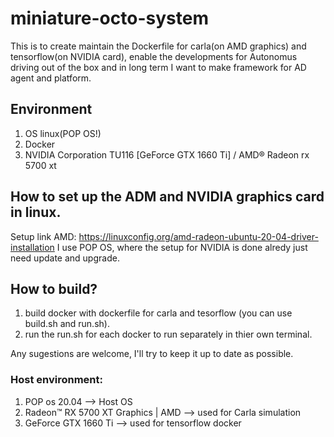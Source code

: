 # miniature-octo-system
This is to create maintain the Dockerfile for carla(on AMD graphics) and tensorflow(on NVIDIA card), enable the developments for Autonomus driving out of the box and in long term I want to make framework for AD agent and platform.

## Environment
1. OS linux(POP OS!)
2. Docker
3. NVIDIA Corporation TU116 [GeForce GTX 1660 Ti] / AMD® Radeon rx 5700 xt

## How to set up the ADM and NVIDIA graphics card in linux.
Setup link AMD: https://linuxconfig.org/amd-radeon-ubuntu-20-04-driver-installation
I use POP OS, where the setup for NVIDIA is done alredy just need update and upgrade.

## How to build?

1. build docker with dockerfile for carla and tesorflow (you can use build.sh and run.sh).
2. run the run.sh for each docker to run separately in thier own terminal.


Any sugestions are welcome, I'll try to keep it up to date as possible.


### Host environment:
1. POP os 20.04 --> Host OS
2. Radeon™ RX 5700 XT Graphics | AMD --> used for Carla simulation
3. 	GeForce GTX 1660 Ti --> used for tensorflow docker
